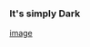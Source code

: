 ### It's simply Dark

[image](https://github.com/mmatongo/vscode-abyss/blob/master/eg.png?raw=true)
